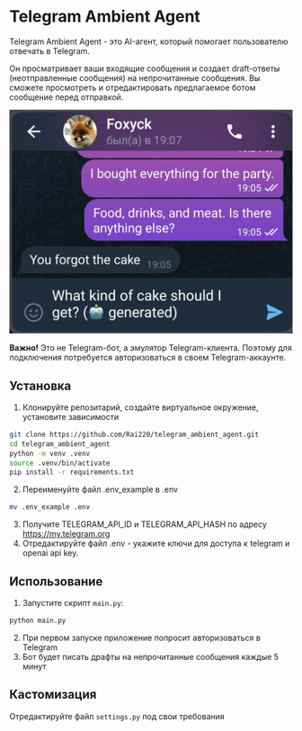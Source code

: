 # Telegram Ambient Agent

Telegram Ambient Agent - это AI-агент, который помогает пользователю отвечать в Telegram. 

Он просматривает ваши входящие сообщения и создает draft-ответы (неотправленные сообщения) на непрочитанные сообщения. Вы сможете просмотреть и отредактировать предлагаемое ботом сообщение перед отправкой.

![alt text](image.png)

**Важно!** Это не Telegram-бот, а эмулятор Telegram-клиента. Поэтому для подключения потребуется авторизоваться в своем Telegram-аккаунте.


## Установка

1. Клонируйте репозитарий, создайте виртуальное окружение, установите зависимости
```bash
git clone https://github.com/Rai220/telegram_ambient_agent.git
cd telegram_ambient_agent
python -m venv .venv
source .venv/bin/activate
pip install -r requirements.txt
```
2. Переименуйте файл .env_example в .env
```bash
mv .env_example .env
```
3. Получите TELEGRAM_API_ID и TELEGRAM_API_HASH по адресу https://my.telegram.org 
4. Отредактируйте файл .env - укажите ключи для доступа к telegram и openai api key.

## Использование

1. Запустите скрипт `main.py`:
```bash
python main.py
```
2. При первом запуске приложение попросит авторизоваться в Telegram
3. Бот будет писать драфты на непрочитанные сообщения каждые 5 минут

## Кастомизация

Отредактируйте файл `settings.py` под свои требования